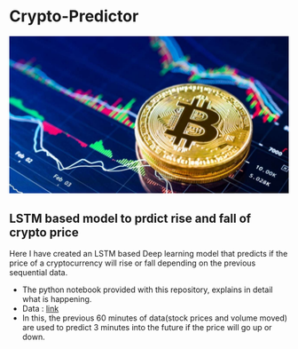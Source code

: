 # Crypto-Predictor
![crypto](cryptocurrency.jpg)
## LSTM based model to prdict rise and fall of crypto price
Here I have created an LSTM based Deep learning model that predicts if the price of a cryptocurrency will rise or fall depending on the previous sequential data. 
- The python notebook provided with this repository, explains in detail what is happening.
- Data : [link](https://drive.google.com/file/d/1gqd1It7miG_lrSbUrWfoEop9hKlV9tQ9/view?usp=sharing)
- In this, the previous 60 minutes of data(stock prices and volume moved) are used to predict 3 minutes into the future if the price will go up or down.
